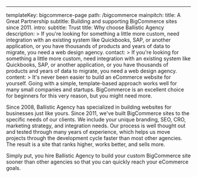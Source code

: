 ---

templateKey: bigcommerce-page
path: /bigcommerce
mainpitch:
  title: A Great Partnership
  subtitle: Building and supporting BigCommerce sites since 2011.
intro:
  subtitle: Trust
  title: Why choose Ballistic Agency
description: >
  If you're looking for something a little more custom, need
  integration with an existing system like Quickbooks, SAP, or
  another application, or you have thousands of products and
  years of data to migrate, you need a web design agency.
contact: >
  If you're looking for something a little more custom, need
  integration with an existing system like Quickbooks, SAP, or
  another application, or you have thousands of products and
  years of data to migrate, you need a web design agency.
content: >
  It's never been easier to build an eCommerce website for
  yourself. Going with a simple, template-based approach works
  well for many small companies and startups. BigCommerce is an
  excellent choice for beginners for this very reason, but you
  might need more.

  Since 2008, Ballistic Agency has specialized in building
  websites for businesses just like yours. Since 2011, we've
  built BigCommerce sites to the specific needs of our clients.
  We include your unique branding, SEO, CRO, marketing strategy,
  and integration needs. Our process is well thought out and
  tested through many years of experience, which helps us move
  projects through the development cycle faster than most other
  agencies. The result is a site that ranks higher, works
  better, and sells more.

  Simply put, you hire Ballistic Agency to build your custom
  BigCommerce site sooner than other agencies so that you can
  quickly reach your eCommerce goals.
